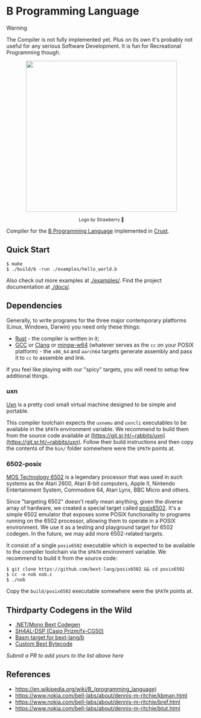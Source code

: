 # B Programming Language

> [!WARNING]
> The Compiler is not fully implemented yet. Plus on its own it's probably not useful for any serious Software Development. It is fun for Recreational Programming though.

<p align=center>
  <img src="./logo/logo_strawberry.png" width=400>
</p>

<p align=center>
  <sub>Logo by Strawberry 🍓</sub>
</p>

Compiler for the [B Programming Language](https://en.wikipedia.org/wiki/B_(programming_language)) implemented in [Crust](https://github.com/tsoding/crust).

## Quick Start

```console
$ make
$ ./build/b -run ./examples/hello_world.b
```

Also check out more examples at [./examples/](./examples/).
Find the project documentation at [./docs/](./docs/).

## Dependencies

Generally, to write programs for the three major contemporary platforms (Linux, Windows, Darwin) you need only these things:

- [Rust](https://www.rust-lang.org/) - the compiler is written in it;
- [GCC](https://gcc.gnu.org/) or [Clang](https://clang.llvm.org/) or [mingw-w64](https://www.mingw-w64.org/) (whatever serves as the `cc` on your POSIX platform) - the `x86_64` and `aarch64` targets generate assembly and pass it to `cc` to assemble and link.

If you feel like playing with our "spicy" targets, you will need to setup few additional things.

### uxn

[Uxn](https://100r.co/site/uxn.html) is a pretty cool small virtual machine designed to be simple and portable.

This compiler toolchain expects the `uxnemu` and `uxncli` executables to be available in the `$PATH` environment variable. We recommend to build them from the source code available at [https://git.sr.ht/~rabbits/uxn](https://git.sr.ht/~rabbits/uxn). Follow their build instructions and then copy the contents of the `bin/` folder somewhere were the `$PATH` points at.

### 6502-posix

[MOS Technology 6502](https://en.wikipedia.org/wiki/MOS_Technology_6502) is a legendary processor that was used in such systems as the Atari 2600, Atari 8-bit computers, Apple II, Nintendo Entertainment System, Commodore 64, Atari Lynx, BBC Micro and others.

Since "targeting 6502" doesn't really mean anything, given the diverse array of hardware, we created a special target called [posix6502](https://github.com/bext-lang/posix6502). It's a simple 6502 emulator that exposes some POSIX functionality to programs running on the 6502 processor, allowing them to operate in a POSIX environment. We use it as a testing and playground target for 6502 codegen. In the future, we may add more 6502-related targets.

It consist of a single `posix6502` executable which is expected to be available to the compiler toolchain via the `$PATH` environment variable. We recommend to build it from the source code:

```console
$ git clone https://github.com/bext-lang/posix6502 && cd posix6502
$ cc -o nob nob.c
$ ./nob
```

Copy the `build/posix6502` executable somewhere were the `$PATH` points at.

## Thirdparty Codegens in the Wild

- [.NET/Mono Bext Codegen](https://github.com/bext-lang/dotnet-mono/)
- [SH4AL-DSP (Casio Prizm/fx-CG50)](https://github.com/seija-amanojaku/sh4dsp_prizm)
- [Basm target for bext-lang/b](https://github.com/marcosantos98/bext-lang-basm-target)
- [Custom Bext Bytecode](https://gitlab.com/nullnominal/bext-bytecode/)

*Submit a PR to add yours to the list above here*

## References

- https://en.wikipedia.org/wiki/B_(programming_language)
- https://www.nokia.com/bell-labs/about/dennis-m-ritchie/kbman.html
- https://www.nokia.com/bell-labs/about/dennis-m-ritchie/bref.html
- https://www.nokia.com/bell-labs/about/dennis-m-ritchie/btut.html
